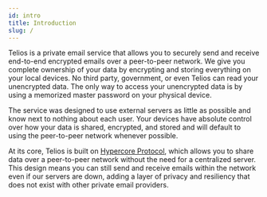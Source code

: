 ```yaml
---
id: intro
title: Introduction
slug: /
---
```


Telios is a private email service that allows you to securely send and receive end-to-end encrypted emails over a peer-to-peer network. We give you complete ownership of your data by encrypting and storing everything on your local devices. No third party, government, or even Telios can read your unencrypted data. The only way to access your unencrypted data is by using a memorized master password on your physical device.

The service was designed to use external servers as little as possible and know next to nothing about each user. Your devices have absolute control over how your data is shared, encrypted, and stored and will default to using the peer-to-peer network whenever possible.

At its core, Telios is built on [Hypercore Protocol](https://hypercore-protocol.org/), which allows you to share data over a peer-to-peer network without the need for a centralized server. This design means you can still send and receive emails within the network even if our servers are down, adding a layer of privacy and resiliency that does not exist with other private email providers.


